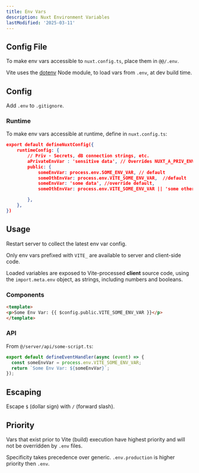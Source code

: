 ```yaml
---
title: Env Vars
description: Nuxt Environment Variables
lastModified: '2025-03-11'
---
```


## Config File

To make env vars accessible to `nuxt.config.ts`, place them in `@@/.env`.

Vite uses the [dotenv](https://github.com/motdotla/dotenv) Node module, to load vars from `.env`, at dev build time.

## Config

Add `.env` to `.gitignore`.

### Runtime

To make env vars accessible at runtime,  define in `nuxt.config.ts`:

```json
export default defineNuxtConfig({
    runtimeConfig: {
        // Priv - Secrets, dB connection strings, etc.
        aPrivateEnvVar : 'sensitive data', // Overrides NUXT_A_PRIV_ENV_VAR
        public: {
            someEnvVar: process.env.SOME_ENV_VAR, // default
            someOthEnvVar: process.env.VITE_SOME_ENV_VAR,  //default
            someEnvVar: 'some data', //override default,
            someOthEnvVar: process.env.VITE_SOME_ENV_VAR || 'some other data',

        },
    },
})
```

## Usage

Restart server to collect the latest env var config.

Only env vars prefixed with `VITE_` are available to server and client-side code.

Loaded variables are exposed to Vite-processed **client** source code, using the `import.meta.env` object, as strings, including numbers and booleans.

### Components

```html
<template>
<p>Some Env Var: {{ $config.public.VITE_SOME_ENV_VAR }}</p>
</template>
```

### API

From `@/server/api/some-script.ts`:

```ts
export default defineEventHandler(async (event) => {
  const someEnvVar = process.env.VITE_SOME_ENV_VAR;
  return `Some Env Var: ${someEnvVar}`;
});
```

## Escaping

Escape `$`  (dollar sign) with `/` (forward slash).

## Priority

Vars that exist prior to Vite (build) execution have highest priority and will not be overridden by `.env` files.

Specificity takes precedence over generic.  `.env.production` is higher priority then `.env`.
